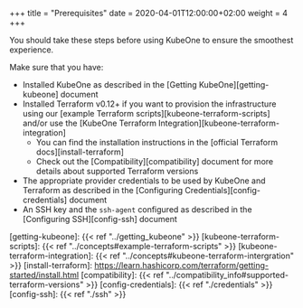 +++
title = "Prerequisites"
date = 2020-04-01T12:00:00+02:00
weight = 4
+++

You should take these steps before using KubeOne to ensure the smoothest
experience.

Make sure that you have:

* Installed KubeOne as described in the [Getting KubeOne][getting-kubeone]
  document
* Installed Terraform v0.12+ if you want to provision the infrastructure using
  our [example Terraform scripts][kubeone-terraform-scripts] and/or use the
  [KubeOne Terraform Integration][kubeone-terraform-integration]
  * You can find the installation instructions in the
    [official Terraform docs][install-terraform]
  * Check out the [Compatibility][compatibility] document
    for more details about supported Terraform versions    
* The appropriate provider credentials to be used by KubeOne and Terraform as
  described in the [Configuring Credentials][config-credentials] document
* An SSH key and the `ssh-agent` configured as described in the
  [Configuring SSH][config-ssh] document


[getting-kubeone]: {{< ref "../getting_kubeone" >}}
[kubeone-terraform-scripts]: {{< ref "../concepts#example-terraform-scripts" >}}
[kubeone-terraform-integration]: {{< ref "../concepts#kubeone-terraform-intergration" >}}
[install-terraform]: https://learn.hashicorp.com/terraform/getting-started/install.html
[compatibility]: {{< ref "../compatibility_info#supported-terraform-versions" >}}
[config-credentials]: {{< ref "./credentials" >}}
[config-ssh]: {{< ref "./ssh" >}}
